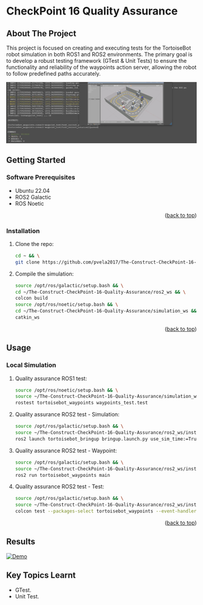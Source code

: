 # CheckPoint 16 Quality Assurance

<a name="readme-top"></a>

## About The Project
This project is focused on creating and executing tests for the TortoiseBot robot simulation in both ROS1 and ROS2 environments. The primary goal is to develop a robust testing framework (GTest & Unit Tests) to ensure the functionality and reliability of the waypoints action server, allowing the robot to follow predefined paths accurately.

![This is an image](images/preview.png)

<!-- GETTING STARTED -->
## Getting Started

### Software Prerequisites
* Ubuntu 22.04
* ROS2 Galactic
* ROS Noetic


<p align="right">(<a href="#readme-top">back to top</a>)</p>

<!-- INSTALLATION -->
### Installation
1. Clone the repo:
   ```sh
   cd ~ && \
   git clone https://github.com/pvela2017/The-Construct-CheckPoint-16-Quality-Assurance
   ```
2. Compile the simulation:
   ```sh
   source /opt/ros/galactic/setup.bash && \
   cd ~/The-Construct-CheckPoint-16-Quality-Assurance/ros2_ws && \
   colcon build
   source /opt/ros/noetic/setup.bash && \
   cd ~/The-Construct-CheckPoint-16-Quality-Assurance/simulation_ws && \
   catkin_ws
   ```
     
<p align="right">(<a href="#readme-top">back to top</a>)</p>


<!-- USAGE -->
## Usage
### Local Simulation
1. Quality assurance ROS1 test:
   ```sh
   source /opt/ros/noetic/setup.bash && \
   source ~/The-Construct-CheckPoint-16-Quality-Assurance/simulation_ws/devel/setup.bash && \
   rostest tortoisebot_waypoints waypoints_test.test
   ```
2. Quality assurance ROS2 test - Simulation:
   ```sh
   source /opt/ros/galactic/setup.bash && \
   source ~/The-Construct-CheckPoint-16-Quality-Assurance/ros2_ws/install/setup.bash && \
   ros2 launch tortoisebot_bringup bringup.launch.py use_sim_time:=True
   ```
3. Quality assurance ROS2 test - Waypoint:
   ```sh
   source /opt/ros/galactic/setup.bash && \
   source ~/The-Construct-CheckPoint-16-Quality-Assurance/ros2_ws/install/setup.bash && \
   ros2 run tortoisebot_waypoints main
   ```
4. Quality assurance ROS2 test - Test:
   ```sh
   source /opt/ros/galactic/setup.bash && \
   source ~/The-Construct-CheckPoint-16-Quality-Assurance/ros2_ws/install/setup.bash && \
   colcon test --packages-select tortoisebot_waypoints --event-handler=console_direct+
   ```

<p align="right">(<a href="#readme-top">back to top</a>)</p>

<!-- RESULTS -->
## Results
[![Demo](https://img.youtube.com/vi/3kek3iCthLo/0.jpg)](https://www.youtube.com/watch?v=3kek3iCthLo)

<!-- KEYS -->
## Key Topics Learnt
* GTest.
* Unit Test.

